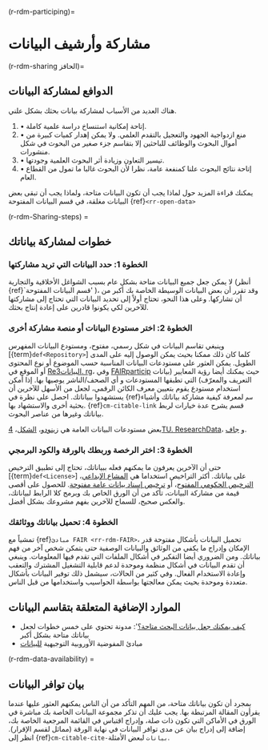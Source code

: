 (r-rdm-participing)=
# مشاركة وأرشيف البيانات

(r-rdm-sharing الحافز)=
## الدوافع لمشاركة البيانات
هناك العديد من الأسباب لمشاركة بيانات بحثك بشكل علني.

1. • إتاحة إمكانية استنساخ دراسة علمية كاملة.
2. • منع ازدواجية الجهود والتعجيل بالتقدم العلمي. ولا يمكن إهدار كميات كبيرة من أموال البحوث والوظائف للباحثين إلا بتقاسم جزء صغير من البحوث في شكل منشورات.
3. • تيسير التعاون وزيادة أثر البحوث العلمية وجودتها.
4. • إتاحة نتائج البحوث علنا كمنفعة عامة، نظرا لأن البحوث غالبا ما تمول من القطاع العام.

يمكنك قراءة المزيد حول لماذا يجب أن تكون البيانات متاحة، ولماذا يجب أن تبقى بعض البيانات مغلقة، في قسم البيانات المفتوحة {ref}`<rr-open-data>`

(r-rdm-Sharing-steps) =
## خطوات لمشاركة بياناتك

### الخطوة 1: حدد البيانات التي تريد مشاركتها

لا يمكن جعل جميع البيانات متاحة بشكل عام بسبب الشواغل الأخلاقية والتجارية (أنظر {ref}`قسم البيانات المفتوحة' <rr-open-data>)، وقد تقرر أن بعض البيانات الوسيطة الخاصة بك أكبر من أن تشاركها. وعلى هذا النحو، تحتاج أولاً إلى تحديد البيانات التي تحتاج إلى مشاركتها للآخرين لكي يكونوا قادرين على إعادة إنتاج بحثك.

### الخطوة 2: اختر مستودع البيانات أو منصة مشاركة أخرى

وينبغي تقاسم البيانات في شكل رسمي، مفتوح، ومستودع البيانات المفهرس [{term}`def<Repository>`] كلما كان ذلك ممكنا بحيث يمكن الوصول إليه على المدى الطويل. يمكن العثور على مستودعات البيانات المناسبة حسب الموضوع أو نوع المحتوى أو الموقع في [Re3البيانات. rg](https://www.re3data.org/)، وفي [FAIRparticip](https://fairsharing.org/databases) حيث يمكنك أيضا رؤية المعايير (بيانات التعريف والمعرّف) التي تطبقها المستودعات و أي الصحف/الناشر يوصيها بها. إذا أمكن استخدام مستودع يقوم بتعيين معرف الكائن الرقمي، لجعل من الأسهل للآخرين أن يستشهدوا ببياناتك. احصل على نظرة في {ref}`سم` لمعرفة كيفية مشاركة بياناتك وأشياء بحثية أخرى والاستشهاد بها. {ref}`cm-citable-link` قسم يشرح عدة خيارات لربط بياناتك وغيرها من عناصر البحوث.

بعض مستودعات البيانات العامة هي [زينودو](https://zenodo.org/)، [الشكل](https://figshare.com/)، [4TU. ResearchData](https://data.4tu.nl/info/en)، و [جاف](https://datadryad.org/).

### الخطوة 3: اختر الرخصة وربطك بالورقة والكود البرمجي

حتى أن الآخرين يعرفون ما يمكنهم فعله ببياناتك، تحتاج إلى تطبيق الترخيص [{term}`def<License>`] على بياناتك. أكثر التراخيص استخداما هي [المشاع الإبداعي](https://creativecommons.org/choose/)، [الترخيص الحكومي المفتوح](http://www.nationalarchives.gov.uk/doc/open-government-licence/version/3/)، أو [ترخيص إسناد بيانات عامة مفتوحة](https://opendatacommons.org/licenses/by/index.html). للحصول على أقصى قيمة من مشاركة البيانات، تأكد من أن الورق الخاص بك وبرمج كلا الرابط لبياناتك، والعكس صحيح، للسماح للآخرين بفهم مشروعك بشكل أفضل.

### الخطوة 4: تحميل بياناتك ووثائقك

تمشياً مع {ref}`مبادئ FAIR <rr-rdm-FAIR>`، تحميل البيانات بأشكال مفتوحة قدر الإمكان وإدراج ما يكفي من الوثائق والبيانات الوصفية حتى يتمكن شخص آخر من فهم بياناتك. ومن الضروري أيضا التفكير في أشكال الملفات التي تقدم فيها المعلومات. وينبغي أن تقدم البيانات في أشكال منظمة وموحدة لدعم قابلية التشغيل المشترك والتعقب وإعادة الاستخدام الفعال. وفي كثير من الحالات، سيشمل ذلك توفير البيانات بأشكال متعددة وموحدة بحيث يمكن معالجتها بواسطة الحواسيب واستخدامها من قبل الناس.

## الموارد الإضافية المتعلقة بتقاسم البيانات
* [كيف يمكنك جعل بيانات البحث متاحة؟](https://www.software.ac.uk/how-can-you-make-research-data-accessible)': مدونة تحتوي على خمس خطوات لجعل بياناتك متاحة بشكل أكبر
* مبادئ المفوضية الأوروبية التوجيهية [للبيانات](https://open-research-europe.ec.europa.eu/for-authors/data-guidelines)

(r-rdm-data-availability) =
## بيان توافر البيانات
بمجرد أن تكون بياناتك متاحة، من المهم التأكد من أن الناس يمكنهم العثور عليها عندما يقرأون المقالة المرتبطة بها. يجب عليك أن تذكر مجموعة البيانات الخاصة بك مباشرة في الورق في الأماكن التي تكون ذات صلة، وإدراج اقتباس في القائمة المرجعية الخاصة بك، إضافة إلى إدراج بيان عن مدى توافر البيانات في نهاية الورقة (مماثل لقسم الإقرار). انظر إلى {ref}`cm-citable-cite-بيانات` لبعض الأمثلة.
